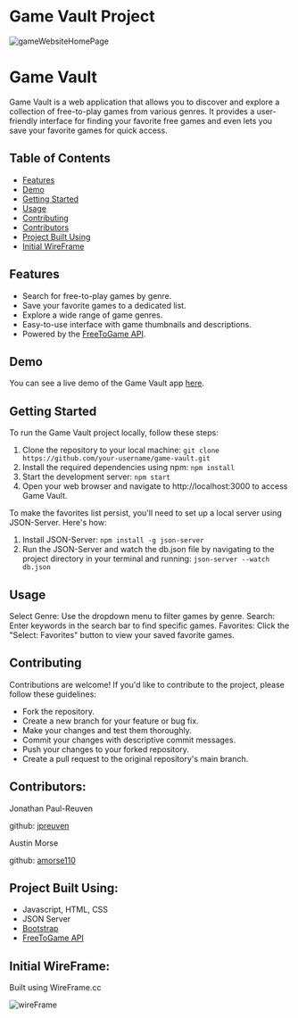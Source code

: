 # Game Vault Project #

![gameWebsiteHomePage](https://github.com/amorse110/game_website_project/assets/99285249/04ad4179-e8d3-48f4-8fb0-130c9f7c5aa6)

# Game Vault

Game Vault is a web application that allows you to discover and explore a collection of free-to-play games from various genres. It provides a user-friendly interface for finding your favorite free games and even lets you save your favorite games for quick access.

## Table of Contents

- [Features](#features)
- [Demo](#demo)
- [Getting Started](#getting-started)
- [Usage](#usage)
- [Contributing](#contributing)
- [Contributors](#contributors)
- [Project Built Using](#project-built-using)
- [Initial WireFrame](#initial-wireframe)

## Features

- Search for free-to-play games by genre.
- Save your favorite games to a dedicated list.
- Explore a wide range of game genres.
- Easy-to-use interface with game thumbnails and descriptions.
- Powered by the [FreeToGame API](https://www.freetogame.com/).

## Demo

You can see a live demo of the Game Vault app [here](https://your-demo-url.com).

## Getting Started

To run the Game Vault project locally, follow these steps:

1. Clone the repository to your local machine:
   `git clone https://github.com/your-username/game-vault.git`
2. Install the required dependencies using npm:
   `npm install`
3. Start the development server:
   `npm start`
4. Open your web browser and navigate to http://localhost:3000 to access Game Vault.

To make the favorites list persist, you'll need to set up a local server using JSON-Server. Here's how:

1. Install JSON-Server:
   `npm install -g json-server`
2. Run the JSON-Server and watch the db.json file by navigating to the project directory in your terminal and running:
   `json-server --watch db.json`

## Usage
Select Genre: Use the dropdown menu to filter games by genre.
Search: Enter keywords in the search bar to find specific games.
Favorites: Click the "Select: Favorites" button to view your saved favorite games.

## Contributing
Contributions are welcome! If you'd like to contribute to the project, please follow these guidelines:
- Fork the repository.
- Create a new branch for your feature or bug fix.
- Make your changes and test them thoroughly.
- Commit your changes with descriptive commit messages.
- Push your changes to your forked repository.
- Create a pull request to the original repository's main branch.

## Contributors:
Jonathan Paul-Reuven

github: [jpreuven](https://github.com/jpreuven)

Austin Morse

github: [amorse110](https://github.com/amorse110)

## Project Built Using:
  * Javascript, HTML, CSS
  * JSON Server
  * [Bootstrap](https://getbootstrap.com/)
  * [FreeToGame API](https://www.freetogame.com/api-doc)

## Initial WireFrame:
Built using WireFrame.cc

![wireFrame](https://github.com/amorse110/game_website_project/assets/99285249/37a0538c-4274-40bf-a8c0-11b06a55bc36)

